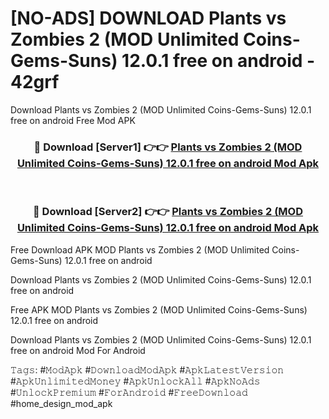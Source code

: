 # [NO-ADS] DOWNLOAD Plants vs Zombies 2 (MOD Unlimited Coins-Gems-Suns) 12.0.1 free on android - 42grf
Download Plants vs Zombies 2 (MOD Unlimited Coins-Gems-Suns) 12.0.1 free on android Free Mod APK

<div align="center">
<h3>🔴 Download [Server1] 👉👉 <a href="https://apk-comot.site?title=Plants_vs_Zombies_2_(MOD_Unlimited_Coins-Gems-Suns)_12.0.1_free_on_android">Plants vs Zombies 2 (MOD Unlimited Coins-Gems-Suns) 12.0.1 free on android Mod Apk</a></h3><br>

<h3>🔴 Download [Server2] 👉👉 <a href="https://apk-comot.site?title=Plants_vs_Zombies_2_(MOD_Unlimited_Coins-Gems-Suns)_12.0.1_free_on_android">Plants vs Zombies 2 (MOD Unlimited Coins-Gems-Suns) 12.0.1 free on android Mod Apk</a></h3>
</div>


Free Download APK MOD Plants vs Zombies 2 (MOD Unlimited Coins-Gems-Suns) 12.0.1 free on android

Download Plants vs Zombies 2 (MOD Unlimited Coins-Gems-Suns) 12.0.1 free on android 

Free APK MOD Plants vs Zombies 2 (MOD Unlimited Coins-Gems-Suns) 12.0.1 free on android 

Download Plants vs Zombies 2 (MOD Unlimited Coins-Gems-Suns) 12.0.1 free on android Mod For Android

𝚃𝚊𝚐𝚜: #𝙼𝚘𝚍𝙰𝚙𝚔 #𝙳𝚘𝚠𝚗𝚕𝚘𝚊𝚍𝙼𝚘𝚍𝙰𝚙𝚔 #𝙰𝚙𝚔𝙻𝚊𝚝𝚎𝚜𝚝𝚅𝚎𝚛𝚜𝚒𝚘𝚗 #𝙰𝚙𝚔𝚄𝚗𝚕𝚒𝚖𝚒𝚝𝚎𝚍𝙼𝚘𝚗𝚎𝚢 #𝙰𝚙𝚔𝚄𝚗𝚕𝚘𝚌𝚔𝙰𝚕𝚕 #𝙰𝚙𝚔𝙽𝚘𝙰𝚍𝚜 #𝚄𝚗𝚕𝚘𝚌𝚔𝙿𝚛𝚎𝚖𝚒𝚞𝚖 #𝙵𝚘𝚛𝙰𝚗𝚍𝚛𝚘𝚒𝚍 #𝙵𝚛𝚎𝚎𝙳𝚘𝚠𝚗𝚕𝚘𝚊𝚍 #home_design_mod_apk